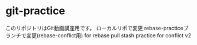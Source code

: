 # git-practice
このリポジトリはGit動画講座用です。
ローカルリポで変更
rebase-practiceブランチで変更(rebase-conflict用)
for rebase pull
stash practice for conflict v2